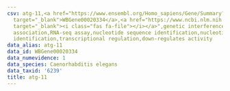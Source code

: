 ```yaml
---
csv: atg-11,<a href="https://www.ensembl.org/Homo_sapiens/Gene/Summary?db=core;g=WBGene00020334"
  target="_blank">WBGene00020334</a>,<a href="https://www.ncbi.nlm.nih.gov/pubmed/27496166"
  target="_blank"><i class="fas fa-file"></i></a>",genetic interference,functional
  association,RNA-seq assay,nucleotide sequence identification,nucleotide sequence
  identification,transcriptional regulation,down-regulates activity
data_alias: atg-11
data_id: WBGene00020334
data_numevidence: 1
data_species: Caenorhabditis elegans
data_taxid: '6239'
title: atg-11
---
```

